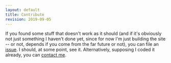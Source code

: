```yaml
---
layout: default
title: Contribute
revision: 2019-09-05
---
```


If you found some stuff that doesn't work as it should (and if it's obviously not just something I haven't done yet, since for now I'm just building the site -- or not, depends if you come from the far future or not), you can file an [issue](https://github.com/vogu66/vogu66.github.io/issues). I should, at some point, see it. Alternatively, supposing I coded it already, you can [contact me](./contact.html).
